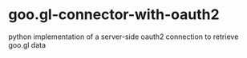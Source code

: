 goo.gl-connector-with-oauth2
============================

python implementation of a server-side oauth2 connection to retrieve goo.gl data